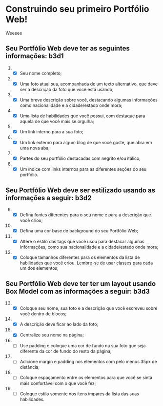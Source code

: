 # Construindo seu primeiro Portfólio Web!
Weeeee

## Seu Portfólio Web deve ter as seguintes informações: b3d1
 1. - [x] Seu nome completo;

 2. - [x] Uma foto atual sua, acompanhada de um texto alternativo, que deve ser a descrição da foto que você está usando;

 3. - [x] Uma breve descrição sobre você, destacando algumas informações como nacionalidade e a cidade/estado onde mora;

 4. - [x] Uma lista de habilidades que você possui, com destaque para aquela de que você mais se orgulha;

 5. - [x] Um link interno para a sua foto;

 6. - [x] Um link externo para algum blog de que você goste, que abra em uma nova aba;

 7. - [x] Partes do seu portfólio destacadas com negrito e/ou itálico;

 8. - [x] Um índice com links internos para as diferentes seções do seu portfólio.

## Seu Portfólio Web deve ser estilizado usando as informações a seguir: b3d2

 9. - [x] Defina fontes diferentes para o seu nome e para a descrição que você criou;

10. - [x] Defina uma cor base de background do seu Portfólio Web;

11. - [x] Altere o estilo das tags que você usou para destacar algumas informações, como sua nacionalidade e a cidade/estado onde mora;

12. - [x] Coloque tamanhos diferentes para os elementos da lista de habilidades que você criou. Lembre-se de usar classes para cada um dos elementos;

## Seu Portfólio Web deve ter ter um layout usando Box Model com as informações a seguir: b3d3

13. - [x] Coloque seu nome, sua foto e a descrição que você escreveu sobre você dentro de blocos;

14. - [x] A descrição deve ficar ao lado da foto;

15. - [x] Centralize seu nome na página;

16. - [ ] Use padding e coloque uma cor de fundo na sua foto que seja diferente da cor de fundo do resto da página;

17. - [ ] Adicione margin e padding nos elementos com pelo menos 35px de distância;

18. - [ ] Coloque espaçamento entre os elementos para que você se sinta mais confortável com o que você fez;

19. - [ ] Coloque estilo somente nos ítens ímpares da lista das suas habilidades.